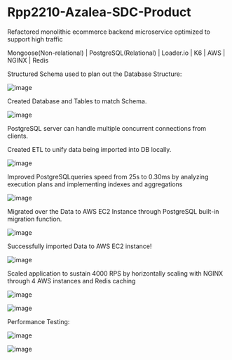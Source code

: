 # Rpp2210-Azalea-SDC-Product

Refactored monolithic ecommerce backend microservice optimized to support high traffic 

Mongoose(Non-relational) | PostgreSQL(Relational) | Loader.io | K6 | AWS | NGINX | Redis 

Structured Schema used to plan out the Database Structure:

![image](https://github.com/Rpp2210-Azalea-SDC/Rpp2210-Azalea-SDC-Product-Overview/assets/113706094/be35a3d7-5684-4eef-b082-19317bf26491)

Created Database and Tables to match Schema.

![image](https://github.com/Rpp2210-Azalea-SDC/Rpp2210-Azalea-SDC-Product-Overview/assets/113706094/bb0efdc2-ba23-4ac6-a712-c9daa3985e8d)

PostgreSQL server can handle multiple concurrent connections from clients.

Created ETL to unify data being imported into DB locally.

![image](https://github.com/Rpp2210-Azalea-SDC/Rpp2210-Azalea-SDC-Product-Overview/assets/113706094/02792552-1bdc-4a9d-be55-d0fb2c8c34ec)

Improved PostgreSQLqueries speed from 25s to 0.30ms by analyzing execution plans and implementing indexes and aggregations

![image](https://github.com/Rpp2210-Azalea-SDC/Rpp2210-Azalea-SDC-Product-Overview/assets/113706094/ec0d91dc-21c3-425d-810e-51f81924ac16)

Migrated over the Data to AWS EC2 Instance through PostgreSQL built-in migration function.

![image](https://github.com/Rpp2210-Azalea-SDC/Rpp2210-Azalea-SDC-Product-Overview/assets/113706094/d70f99e5-9b62-48b8-acec-a454ed313bf9)

Successfully imported Data to AWS EC2 instance!

![image](https://github.com/Rpp2210-Azalea-SDC/Rpp2210-Azalea-SDC-Product-Overview/assets/113706094/87f8604b-cd0c-4bc5-bb36-76d63f43490d)

Scaled application to sustain 4000 RPS by horizontally scaling with NGINX through 4 AWS instances and Redis caching

![image](https://github.com/Rpp2210-Azalea-SDC/Rpp2210-Azalea-SDC-Product-Overview/assets/113706094/ea6ab681-3e80-4ee2-be4f-6e929925b3fd)

![image](https://github.com/Rpp2210-Azalea-SDC/Rpp2210-Azalea-SDC-Product-Overview/assets/113706094/96c3a332-4c45-4441-89be-62285cb09574)

Performance Testing:

![image](https://github.com/Rpp2210-Azalea-SDC/Rpp2210-Azalea-SDC-Product-Overview/assets/113706094/6ef6b59d-0a92-4a81-8818-1b47a99ba142)

![image](https://github.com/Rpp2210-Azalea-SDC/Rpp2210-Azalea-SDC-Product-Overview/assets/113706094/210d2f52-3b03-4171-9ec6-8cd13a7e86e2)

